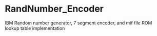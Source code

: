 # RandNumber_Encoder
IBM Random number generator, 7 segment encoder, and mif file ROM lookup table implementation
